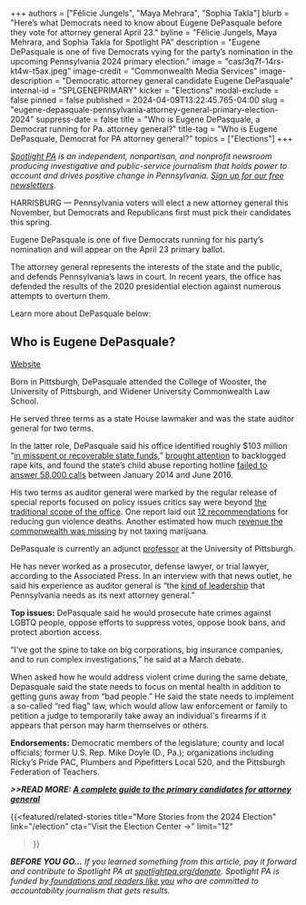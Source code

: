 +++
authors = ["Félicie Jungels", "Maya Mehrara", "Sophia Takla"]
blurb = "Here’s what Democrats need to know about Eugene DePasquale before they vote for attorney general April 23."
byline = "Félicie Jungels, Maya Mehrara, and Sophia Takla for Spotlight PA"
description = "Eugene DePasquale is one of five Democrats vying for the party’s nomination in the upcoming Pennsylvania 2024 primary election."
image = "cas/3q7f-14rs-kt4w-t5ax.jpeg"
image-credit = "Commonwealth Media Services"
image-description = "Democratic attorney general candidate Eugene DePasquale"
internal-id = "SPLGENEPRIMARY"
kicker = "Elections"
modal-exclude = false
pinned = false
published = 2024-04-09T13:22:45.765-04:00
slug = "eugene-depasquale-pennsylvania-attorney-general-primary-election-2024"
suppress-date = false
title = "Who is Eugene DePasquale, a Democrat running for Pa. attorney general?"
title-tag = "Who is Eugene DePasquale, Democrat for PA attorney general?"
topics = ["Elections"]
+++

<a href="https://www.spotlightpa.org/"><em>Spotlight PA</em></a><em> is an independent, nonpartisan, and nonprofit newsroom producing investigative and public-service journalism that holds power to account and drives positive change in Pennsylvania. </em><a href="https://www.spotlightpa.org/newsletters"><em>Sign up for our free newsletters</em></a><em>.</em>

HARRISBURG — Pennsylvania voters will elect a new attorney general this November, but Democrats and Republicans first must pick their candidates this spring.

Eugene DePasquale is one of five Democrats running for his party’s nomination and will appear on the April 23 primary ballot.

The attorney general represents the interests of the state and the public, and defends Pennsylvania’s laws in court. In recent years, the office has defended the results of the 2020 presidential election against numerous attempts to overturn them.

Learn more about DePasquale below:

<script src="https://www.spotlightpa.org/embed.js" async></script><div data-spl-embed-version="1" data-spl-src="https://www.spotlightpa.org/embeds/newsletter/"></div>

## Who is Eugene DePasquale?

<a href="https://www.depasqualeforag.com/">Website</a>

Born in Pittsburgh, DePasquale attended the College of Wooster, the University of Pittsburgh, and Widener University Commonwealth Law School.

He served three terms as a state House lawmaker and was the state auditor general for two terms.

In the latter role, DePasquale said his office identified roughly $103 million “<a href="https://local21news.com/news/local/state-waste-millions-of-your-dollars-uncovered">in misspent or recoverable state funds</a>,” <a href="https://www.paauditor.gov/press-releases/auditor-general-depasquale-new-state-data-show-97-percent-drop-in-backlogged-rape-kits-lowest-total-in-at-least-four-years">brought attention</a> to backlogged rape kits, and found the state’s child abuse reporting hotline <a href="https://www.paauditor.gov/press-releases/auditor-general-depasquale-says-audit-leads-to-major-changes-at-childline-helping-protect-more-at-risk-children">failed to answer 58,000 calls</a> between January 2014 and June 2016.

His two terms as auditor general were marked by the regular release of special reports focused on policy issues critics say were beyond <a href="https://www.pennlive.com/news/2019/07/deep-cut-made-to-pa-auditor-generals-budget-lawmakers-say-they-are-fed-up-with-him-using-his-office-for-his-political-agenda.html">the traditional scope of the office</a>. One report laid out <a href="https://whyy.org/articles/state-watchdog-releases-recommendations-for-reducing-gun-violence/">12 recommendations</a> for reducing gun violence deaths. Another estimated how much <a href="https://www.inquirer.com/philly/business/cannabis/legalizing-marijuana-pa-auditor-general-tax-revenues-20180719.html">revenue the commonwealth was missing</a> by not taxing marijuana.

DePasquale is currently an adjunct <a href="https://www.polisci.pitt.edu/people/eugene-depasquale">professor</a> at the University of Pittsburgh.

He has never worked as a prosecutor, defense lawyer, or trial lawyer, according to the Associated Press. In an interview with that news outlet, he said his experience as auditor general is “the <a href="https://apnews.com/article/depasquale-attorney-general-pennsylvania-fc4647cc22cad7a7d5462a50fb39579f">kind of leadership</a> that Pennsylvania needs as its next attorney general.”

<strong>Top issues:</strong> DePasquale said he would prosecute hate crimes against LGBTQ people, oppose efforts to suppress votes, oppose book bans, and protect abortion access.

“I&#39;ve got the spine to take on big corporations, big insurance companies, and to run complex investigations,” he said at a March debate.

When asked how he would address violent crime during the same debate, Depasquale said the state needs to focus on mental health in addition to getting guns away from “bad people.” He said the state needs to implement a so-called “red flag” law, which would allow law enforcement or family to petition a judge to temporarily take away an individual&#39;s firearms if it appears that person may harm themselves or others.

<strong>Endorsements:</strong> Democratic members of the legislature; county and local officials; former U.S. Rep. Mike Doyle (D., Pa.); organizations including Ricky’s Pride PAC, Plumbers and Pipefitters Local 520, and the Pittsburgh Federation of Teachers.

<strong><em>&gt;&gt;READ MORE: </em></strong><a href="https://www.spotlightpa.org/news/2024/03/pennsylvania-election-2024-attorney-general-primary-candidates/"><strong><em>A complete guide to the primary candidates for attorney general</em></strong></a><strong><em></em></strong>

{{<featured/related-stories 
  title="More Stories from the 2024 Election" 
  link="/election"
  cta="Visit the Election Center →"
  limit="12"
>}}

<strong><em>BEFORE YOU GO…</em></strong><em> If you learned something from this article, pay it forward and contribute to Spotlight PA at </em><a href="http://spotlightpa.org/donate"><em>spotlightpa.org/donate</em></a><em>. Spotlight PA is funded by</em><a href="https://www.spotlightpa.org/support"><em> foundations and readers like you</em></a><em> who are committed to accountability journalism that gets results.</em>

